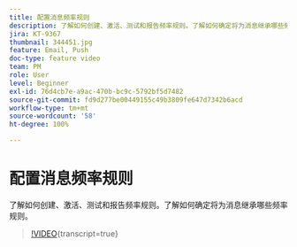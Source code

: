 ```yaml
---
title: 配置消息频率规则
description: 了解如何创建、激活、测试和报告频率规则。了解如何确定将为消息继承哪些频率规则。
jira: KT-9367
thumbnail: 344451.jpg
feature: Email, Push
doc-type: feature video
team: PM
role: User
level: Beginner
exl-id: 76d4cb7e-a9ac-470b-bc9c-5792bf5d7482
source-git-commit: fd9d277be00449155c49b3809fe647d7342b6acd
workflow-type: tm+mt
source-wordcount: '58'
ht-degree: 100%

---
```


# 配置消息频率规则

了解如何创建、激活、测试和报告频率规则。了解如何确定将为消息继承哪些频率规则。

>[!VIDEO](https://video.tv.adobe.com/v/344451?quality=12&learn=on){transcript=true}
